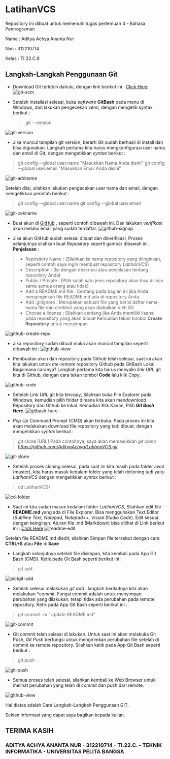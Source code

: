 # LatihanVCS
Repository ini dibuat untuk memenuhi tugas pertemuan 4  - Bahasa Pemrograman

Nama    :   Aditya Achya Ananta Nur

Nim     :   312210714

Kelas   :   TI.22.C.9

## Langkah-Langkah Penggunaan Git


* Download Git terlebih dahulu, dengan link berikut ini : [Click Here](https://git-scm.com/)
![git-scm](https://user-images.githubusercontent.com/123864099/215322921-21ad3df0-8121-49d7-a60f-7f207d279412.png)


* Setelah installasi selesai, buka *software* **GitBash** pada menu di Windows, dan lakukan pengecekan versi, dengan mengetik syntax berikut :
    > git --version


![git-version](https://user-images.githubusercontent.com/123864099/215322937-245f57bb-5c6a-454e-b570-2e57a972e3ab.PNG)



* Jika muncul tampilan git version, berarti Git sudah berhasil di install dan bisa digunakan. Langkah pertama kita harus mengkonfigurasi user nama dan email di Git, dengan mengetikkan *syntax* berikut :
> git config --global user.name "Masukkan Nama Anda disini"
> git config --global user.email "Masukkan Email Anda disini"

![git-addname](https://user-images.githubusercontent.com/123864099/215322978-7f10e2f5-36f8-4ff9-92fa-0d799c324b79.PNG)



Setelah diisi, silahkan lakukan pengecekan user nama dan email, dengan mengetikkan perintah berikut :
> git config --global user.name
> git config --global user.email

![git-cekname](https://user-images.githubusercontent.com/123864099/215323004-a3402e7b-4c30-41cc-b744-b197e02f080e.PNG)


* Buat akun di [GitHub](https://github.com) , seperti contoh dibawah ini. Dan lakukan *verifikasi* akun melalui email yang sudah terdaftar. 
![github-signup](https://user-images.githubusercontent.com/123864099/215323022-423c4b2a-63f3-4e76-b2de-a809f310ca1f.PNG)

* Jika akun GitHub sudah selesai dibuat dan diverifikasi, Proses selanjutnya silahkan buat *Repository* seperti gambar dibawah ini. 
**Penjelasan** : 
> * Repository Name : (Silahkan isi nama repository yang diinginkan, seperti contoh saya ingin membuat repository *LatihanVCS*)
> * Description : (Isi dengan deskripsi atau penjelasan tentang repository Anda)
> * Public / Private : (PIlih salah satu jenis repository akan bisa dilihan sama semua orang atau tidak)
> * Add a README.md file : Centang pada bagian ini jika Anda menginginkan file README.md ada di repository Anda
> * Add .gitignore : Merupakan  sebuah file yang berisi daftar nama-nama file dan direktori yang akan diabaikan oleh Git.
> * Choose a license : Silahkan centang jika Anda memiliki lisensi pada repository yang akan dibuat
Kemudian tekan tombol **Create Repository** untuk menyimpan


![github-create-repo](https://user-images.githubusercontent.com/123864099/215323258-d910592c-0e52-4d79-9d60-3fe80a51e537.PNG)





* Jika repository sudah dibuat maka akan muncul tampilan seperti dibawah ini :
![github-view](https://user-images.githubusercontent.com/123864099/215324172-2120fc3e-899a-41fe-9a4a-389dab21d024.PNG)




* Pembuatan akun dan repository pada Github telah selesai, saat ini akan kita lakukan untuk *me-remote* repository Github pada GitBash Lokal. Bagaimana caranya?
Langkah pertama kita harus menyalin *link URL* git kita di Github, dengan cara tekan tombol **Code** lalu klik *Copy*.

![github-code](https://user-images.githubusercontent.com/123864099/215323275-a72e1ca6-9925-4272-aced-0d616d751e4f.PNG)


* Setelah *Link URL* git kita ter*copy*, Silahkan buka File Explorer pada Windows, kemudian pilih folder dimana kita akan men*download* Repository dari Github ke lokal. Kemudian Klik Kanan, Pilih ***Git Bash Here***.
![gitbash-here](https://user-images.githubusercontent.com/123864099/215323285-81b39e70-41f2-4bca-b06f-506e0a9b3b8a.png)

* *Pop Up* Command Prompt (CMD) akan terbuka. Pada proses ini kita akan melakukan download file repository yang tadi dibuat, dengan mengetikkan *syntax* berikut :
> git clone [URL]
Pada contohnya, saya akan memasukkan 
*git clone https://github.com/AdityaAchya/LatihanVCS.git*

![git-clone](https://user-images.githubusercontent.com/123864099/215323294-771a15a5-d8bb-4505-b6a5-c1c04f1b06d2.PNG)


* Setelah proses cloning selesai, pada saat ini kita masih pada folder awal (master), kita harus masuk kedalam folder yang telah dicloning tadi yaitu *LatihanVCS* dengan mengetikkan *syntax* berikut :
> cd LatihanVCS/

![cd-folder](https://user-images.githubusercontent.com/123864099/215323307-6e510230-44c8-433a-96c1-89b07e23a1ed.PNG)

* Saat ini kita sudah masuk kedalam folder *LatihanVCS*, Silahkan edit file **README.md** yang ada di File Explorer. Bisa menggunakan Text Editor (*Sublime Text, Notepad, Notepad++, Visual Studio Code*). Edit sesuai dengan keinginan. Aturan file .md (Markdown) bisa dilihat di Link berikut ini : [Click Here](https://guides.github.com/features/mastering-markdown/)
![readme-edit](https://user-images.githubusercontent.com/123864099/215323319-a19b0ceb-636f-408a-8764-a5f1010ab93c.PNG)

Setelah file README.md diedit, silahkan Simpan file tersebut dengan cara **CTRL+S** atau **File -> Save**

* Langkah selanjutnya setelah file disimpan, kita kembali pada App Git Bash (CMD). Ketik pada Git Bash seperti berikut ini :
> git add .

![pictgit-add](https://user-images.githubusercontent.com/123864099/215323345-fb831def-fbca-489d-8921-d73843fd5d29.PNG)


* Setelah selesai melakukan *git add .* langkah berikutnya kita akan melakukan **commit*. Fungsi commit adalah untuk menyimpan perubahan yang dilakukan, tetapi tidak ada perubahan pada remote repository. Ketik pada App Git Bash seperti berikut ini :
> git commit -m "Update README.md"

![git-commit](https://user-images.githubusercontent.com/123864099/215323368-30ce51f8-142e-41b5-8b2b-980799661d03.PNG)

* Git *commit* telah selesai di lakukan. Untuk saat ini akan melakuka Git Push, *Git Push* berfungsi untuk mengirimkan perubahan file setelah di commit ke remote repository. Silahkan ketik pada App Git Bash seperti berikut :
> git push

![git-push](https://user-images.githubusercontent.com/123864099/215323397-5d1aa7d3-c03b-4bef-af64-bcde84714532.PNG)


* Semua proses telah selesai, silahkan kembali ke Web Browser untuk melihat perubahan yang telah di *commit* dan *push* dari remote. 

![github-view](https://user-images.githubusercontent.com/123864099/215324622-e25194df-2dd5-4186-bacf-cd7fec10a373.PNG)


Hal diatas adalah Cara Langkah-Langkah Penggunaan GIT.

Sekian informasi yang dapat saya bagikan kepada kalian.

## TERIMA KASIH
### ADITYA ACHYA ANANTA NUR - 312210714 - TI.22.C. - TEKNIK INFORMATIKA - UNIVERSITAS PELITA BANGSA
